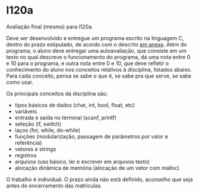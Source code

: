 # l120a

Avaliação final (mesmo) para l120a.

Deve ser desenvolvido e entregue um programa escrito na linguagem C, dentro do prazo estipulado, de acordo com o descrito [em anexo]().
Além do programa, o aluno deve entregar uma autoavaliação, que consiste em um texto no qual descreve o funcionamento do programa, dá uma nota entre 0 e 10 para o programa, e outra nota entre 0 e 10, que deve refletir o conhecimento do aluno nos conceitos relativos à disciplina, listados abaixo.
Para cada conceito, pensa se sabe o que é, se sabe pra que serve, se sabe como usar.

Os principais conceitos da disciplina são:
- tipos básicos de dados (char, int, bool, float, etc)
- variáveis
- entrada e saída no terminal (scanf, printf)
- seleção (if, switch)
- laços (for, while, do-while)
- funções (modularização, passagem de parâmetros por valor e referência)
- vetores e strings
- registros
- arquivos (uso básico, ler e escrever em arquivos texto)
- alocação dinâmica de memória (alocação de um vetor com malloc)

O trabalho é individual.
O prazo ainda não está definido, aconselho que seja antes do encerramento das matrículas.
